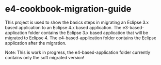 # e4-cookbook-migration-guide
This project is used to show the basics steps in migrating an Eclipse 3.x based application to an Eclipse 4.x based application.
The e3-based-application folder contains the Eclipse 3.x based application that will be migrated to Eclipse 4.
The e4-based-application folder contains the Eclipse application after the migration.

Note: This is work in progress, the e4-based-application folder currently contains only the soft migrated version!
